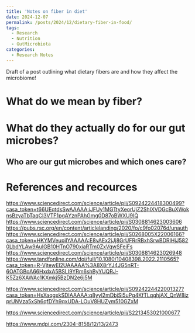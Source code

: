 ```yaml
---
title: 'Notes on fiber in diet'
date: 2024-12-07
permalink: /posts/2024/12/dietary-fiber-in-food/
tags:
  - Research
  - Nutrition
  - GutMicrobiota
categories:
  - Research Notes
---
```


Draft of a post outlining what dietary fibers are and how they affect the microbiome!

What do we mean by fiber?
======



What do they actually do for our gut microbes?
======

Who are our gut microbes and which ones care?
------

References and recources
======

https://www.sciencedirect.com/science/article/pii/S0924224418300499?casa_token=t66UEqtdsSwAAAAA:iJFUy1MGTtyXeorUjZ2ShIXVDGcBuXWoknsBzyaTbTaqCl3VTF1pgAYznPAhGmg0D87oBWXU9IQ
https://www.sciencedirect.com/science/article/pii/S0308814623003606
https://pubs.rsc.org/en/content/articlelanding/2020/fo/c9fo02076d/unauth
https://www.sciencedirect.com/science/article/pii/S0268005X22006166?casa_token=HKYMVeupilYAAAAA:E8vAEx2jJj8GrUFRrRBxhSrwBDRlHjJ5820LbdYLAw9AuIGB10HTnO790xiaRTm0ZxVqwSFeiFs
https://www.sciencedirect.com/science/article/pii/S0308814623026948
https://www.tandfonline.com/doi/full/10.1080/10408398.2022.2110565?casa_token=R-VjtewEI2UAAAAA%3A8X8rYJ4JG5nRT-6OATGBoA66HxdxA5BSLI9YRm6shByYUQRJ-K5Zz6XAWAc1KXmkj5BzDN2e6j5M

https://www.sciencedirect.com/science/article/pii/S0924224422001327?casa_token=HsXaqgxkSDIAAAAA:q8yyl2mDbjSi5uPg4KfTLqqhjAX_QnW8izprUNVza5xSh6qfDYh9qxUDA-LOuV8HUZym510GZxM

https://www.sciencedirect.com/science/article/pii/S2213453021000677

https://www.mdpi.com/2304-8158/12/13/2473